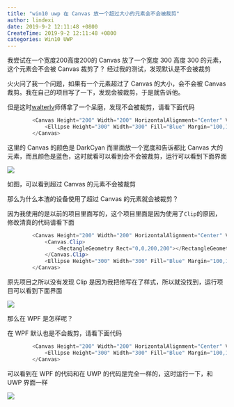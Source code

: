 ```yaml
---
title: "win10 uwp 在 Canvas 放一个超过大小的元素会不会被裁剪"
author: lindexi
date: 2019-9-2 12:11:48 +0800
CreateTime: 2019-9-2 12:11:48 +0800
categories: Win10 UWP
---
```


我尝试在一个宽度200高度200的 Canvas 放了一个宽度 300 高度 300 的元素，这个元素会不会被 Canvas 裁剪了？
经过我的测试，发现默认是不会被裁剪

<!--more-->





火火问了我一个问题，如果有一个元素超过了 Canvas 的大小，会不会被 Canvas 裁剪。我在自己的项目写了一下，发现会被裁剪，于是就告诉他。

但是这时[walterlv](https://walterlv.github.io/ )师傅拿了一个呆磨，发现不会被裁剪，请看下面代码

```csharp
        <Canvas Height="200" Width="200" HorizontalAlignment="Center" VerticalAlignment="Center" Background="DarkCyan">
            <Ellipse Height="300" Width="300" Fill="Blue" Margin="100,100,100,100" />
        </Canvas>
```

这里的 Canvas 的颜色是 DarkCyan 而里面放一个宽度和告诉都比 Canvas 大的元素，而且颜色是蓝色，这时就看可以看到会不会被裁剪，运行可以看到下面界面

<!-- ![](image/win10 uwp 在 Canvas 放一个超过大小的元素会不会被裁剪/win10 uwp 在 Canvas 放一个超过大小的元素会不会被裁剪0.png) -->

![](http://image.acmx.xyz/lindexi%2F20187248521794)

如图，可以看到超过 Canvas 的元素不会被裁剪

那么为什么本渣的设备使用了超过 Canvas 的元素就会被裁剪？

因为我使用的是以前的项目里面写的，这个项目里面是因为使用了`Clip`的原因，修改清真的代码请看下面

```csharp
        <Canvas Height="200" Width="200" HorizontalAlignment="Center" VerticalAlignment="Center" Background="DarkCyan">
            <Canvas.Clip>
                <RectangleGeometry Rect="0,0,200,200"></RectangleGeometry>
            </Canvas.Clip>
            <Ellipse Height="300" Width="300" Fill="Blue" Margin="100,100,100,100" />
        </Canvas>
```

原先项目之所以没有发现 Clip 是因为我把他写在了样式，所以就没找到，运行项目可以看到下面界面

<!-- ![](image/win10 uwp 在 Canvas 放一个超过大小的元素会不会被裁剪/win10 uwp 在 Canvas 放一个超过大小的元素会不会被裁剪1.png) -->

![](http://image.acmx.xyz/lindexi%2F201872485418713)

那么在 WPF 是怎样呢？

在 WPF 默认也是不会裁剪，请看下面代码

```csharp
        <Canvas Height="200" Width="200" HorizontalAlignment="Center" VerticalAlignment="Center" Background="DarkCyan">
            <Ellipse Height="300" Width="300" Fill="Blue" Margin="100,100,100,100" />
        </Canvas>
```

可以看到在 WPF 的代码和在 UWP 的代码是完全一样的，这时运行一下，和 UWP 界面一样

<!-- ![](image/win10 uwp 在 Canvas 放一个超过大小的元素会不会被裁剪/win10 uwp 在 Canvas 放一个超过大小的元素会不会被裁剪2.png) -->

![](http://image.acmx.xyz/lindexi%2F201872485820743)





